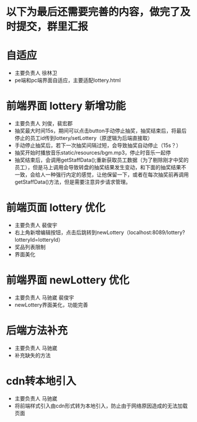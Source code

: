 # 以下为最后还需要完善的内容，做完了及时提交，群里汇报
# 自适应
- 主要负责人 徐林卫
- pe端和pc端界面自适应，主要适配lottery.html
# 前端界面 lottery 新增功能
- 主要负责人 刘俊，裴宏郡
- 抽奖最大时间15s，期间可以点击button手动停止抽奖，抽奖结束后，将最后停止的员工id传到lottery/setLottery（原逻辑为后端直接取）
- 手动停止抽奖后，若下一次抽奖间隔过短，会导致抽奖自动停止（15s？）
- 抽奖开始时播放音乐static/resources/bgm.mp3，停止时音乐一起停
- 抽奖结束后，会调用getStaffData();重新获取员工数据（为了剔除刚才中奖的员工），但是马上调用会导致转盘的抽奖结果发生变动，和下面的抽奖结果不一致，会给人一种强行内定的感觉，让他保留一下，或者在每次抽奖前再调用getStaffData()方法，但是需要注意异步请求管理。
# 前端页面 lottery 优化
- 主要负责人 裴俊宇
- 右上角新增编辑按钮，点击后跳转到newLottery（localhost:8089/lottery?lotteryId=lotteryId）
- 奖品列表限制
- 界面美化
# 前端界面 newLottery 优化
- 主要负责人 马驰崴 裴俊宇
- newLottery界面美化，功能完善
# 后端方法补充 
- 主要负责人 马驰崴
- 补充缺失的方法
# cdn转本地引入
- 主要负责人 马驰崴
- 将前端样式引入由cdn形式转为本地引入，防止由于网络原因造成的无法加载页面

